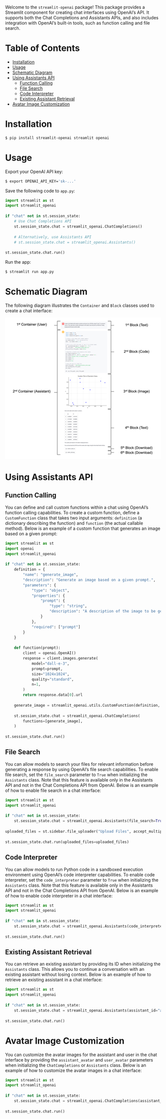 Welcome to the `streamlit-openai` package! This package provides a Streamlit 
component for creating chat interfaces using OpenAI’s API. It supports both 
the Chat Completions and Assistants APIs, and also includes integration with 
OpenAI’s built-in tools, such as function calling and file search.

# Table of Contents
- [Installation](#installation)
- [Usage](#usage)
- [Schematic Diagram](#schematic-diagram)
- [Using Assistants API](#using-assistants-api)
  - [Function Calling](#function-calling)
  - [File Search](#file-search)
  - [Code Interpreter](#code-interpreter)
  - [Existing Assistant Retrieval](#existing-assistant-retrieval)
- [Avatar Image Customization](#avatar-image-customization)

# Installation

```sh
$ pip install streamlit-openai streamlit openai
```

# Usage

Export your OpenAI API key:

```sh
$ export OPENAI_API_KEY='sk-...'
```

Save the following code to `app.py`:

```python
import streamlit as st
import streamlit_openai

if "chat" not in st.session_state:
    # Use Chat Completions API
    st.session_state.chat = streamlit_openai.ChatCompletions()

    # Alternatively, use Assistants API
    # st.session_state.chat = streamlit_openai.Assistants()

st.session_state.chat.run()
```

Run the app:

```sh
$ streamlit run app.py
```

# Schematic Diagram

The following diagram illustrates the `Container` and `Block` classes used
to create a chat interface:

![Schematic diagram](schematic_diagram.png)

# Using Assistants API

## Function Calling

You can define and call custom functions within a chat using OpenAI’s function 
calling capabilities. To create a custom function, define a `CustomFunction` 
class that takes two input arguments: `definition` (a dictionary describing 
the function) and `function` (the actual callable method). Below is an example 
of a custom function that generates an image based on a given prompt:

```python
import streamlit as st
import openai
import streamlit_openai

if "chat" not in st.session_state:
    definition = {
        "name": "generate_image",
        "description": "Generate an image based on a given prompt.",
        "parameters": {
            "type": "object",
            "properties": {
                "prompt": {
                    "type": "string",
                    "description": "A description of the image to be generated.",
                }
            },
            "required": ["prompt"]
        }
    }

    def function(prompt):
        client = openai.OpenAI()
        response = client.images.generate(
            model="dall-e-3",
            prompt=prompt,
            size="1024x1024",
            quality="standard",
            n=1,
        )
        return response.data[0].url
    
    generate_image = streamlit_openai.utils.CustomFunction(definition, function)

    st.session_state.chat = streamlit_openai.ChatCompletions(
        functions=[generate_image],
    )

st.session_state.chat.run()
```

## File Search

You can allow models to search your files for relevant information before 
generating a response by using OpenAI’s file search capabilities. To enable 
file search, set the `file_search` parameter to `True` when initializing the 
`Assistants` class. Note that this feature is available only in the Assistants 
API and not in the Chat Completions API from OpenAI. Below is an example of
how to enable file search in a chat interface:

```python
import streamlit as st
import streamlit_openai

if "chat" not in st.session_state:
    st.session_state.chat = streamlit_openai.Assistants(file_search=True)
    
uploaded_files = st.sidebar.file_uploader("Upload Files", accept_multiple_files=True)

st.session_state.chat.run(uploaded_files=uploaded_files)
```

## Code Interpreter

You can allow models to run Python code in a sandboxed execution environment 
using OpenAI’s code interpreter capabilities. To enable code interpreter, set 
the `code_interpreter` parameter to `True` when initializing the `Assistants` 
class. Note that this feature is available only in the Assistants API and not 
in the Chat Completions API from OpenAI. Below is an example of how to enable 
code interpreter in a chat interface:

```python
import streamlit as st
import streamlit_openai

if "chat" not in st.session_state:
    st.session_state.chat = streamlit_openai.Assistants(code_interpreter=True)

st.session_state.chat.run()
```

## Existing Assistant Retrieval
You can retrieve an existing assistant by providing its ID when initializing
the `Assistants` class. This allows you to continue a conversation with an
existing assistant without losing context. Below is an example of how to
retrieve an existing assistant in a chat interface:

```python
import streamlit as st
import streamlit_openai

if "chat" not in st.session_state:
    st.session_state.chat = streamlit_openai.Assistants(assistant_id="asst_...")
    
st.session_state.chat.run()
```

# Avatar Image Customization
You can customize the avatar images for the assistant and user in the chat interface
by providing the `assistant_avatar` and `user_avatar` parameters when initializing
the `ChatCompletions` or `Assistants` class. Below is an example of how to
customize the avatar images in a chat interface:

```python
import streamlit as st
import streamlit_openai

if "chat" not in st.session_state:
    st.session_state.chat = streamlit_openai.ChatCompletions(assistant_avatar="🦖")

st.session_state.chat.run()
```